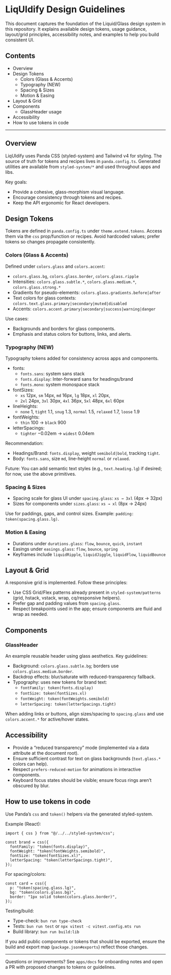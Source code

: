# LiqUIdify Design Guidelines

This document captures the foundation of the Liquid/Glass design system in this repository. It explains available design tokens, usage guidance, layout/grid principles, accessibility notes, and examples to help you build consistent UI.

## Contents
- Overview
- Design Tokens
  - Colors (Glass & Accents)
  - Typography (NEW)
  - Spacing & Sizes
  - Motion & Easing
- Layout & Grid
- Components
  - GlassHeader usage
- Accessibility
- How to use tokens in code

---

## Overview
LiqUIdify uses Panda CSS (styled-system) and Tailwind v4 for styling. The source of truth for tokens and recipes lives in `panda.config.ts`. Generated utilities are available from `styled-system/*` and used throughout apps and libs.

Key goals:
- Provide a cohesive, glass-morphism visual language.
- Encourage consistency through tokens and recipes.
- Keep the API ergonomic for React developers.


## Design Tokens
Tokens are defined in `panda.config.ts` under `theme.extend.tokens`. Access them via the `css` prop/function or recipes. Avoid hardcoded values; prefer tokens so changes propagate consistently.

### Colors (Glass & Accents)
Defined under `colors.glass` and `colors.accent`:
- `colors.glass.bg`, `colors.glass.border`, `colors.glass.ripple`
- Intensities: `colors.glass.subtle.*`, `colors.glass.medium.*`, `colors.glass.strong.*`
- Gradients for pseudo-elements: `colors.glass.gradients.before|after`
- Text colors for glass contexts: `colors.text.glass.primary|secondary|muted|disabled`
- Accents: `colors.accent.primary|secondary|success|warning|danger`

Use cases:
- Backgrounds and borders for glass components.
- Emphasis and status colors for buttons, links, and alerts.

### Typography (NEW)
Typography tokens added for consistency across apps and components.

- fonts:
  - `fonts.sans`: system sans stack
  - `fonts.display`: Inter-forward sans for headings/brand
  - `fonts.mono`: system monospace stack
- fontSizes:
  - `xs` 12px, `sm` 14px, `md` 16px, `lg` 18px, `xl` 20px,
  - `2xl` 24px, `3xl` 30px, `4xl` 36px, `5xl` 48px, `6xl` 60px
- lineHeights:
  - `none` 1, `tight` 1.1, `snug` 1.3, `normal` 1.5, `relaxed` 1.7, `loose` 1.9
- fontWeights:
  - `thin` 100 → `black` 900
- letterSpacings:
  - `tighter` −0.02em → `widest` 0.04em

Recommendation:
- Headings/Brand: `fonts.display`, weight `semibold|bold`, tracking `tight`.
- Body: `fonts.sans`, size `md`, line-height `normal` or `relaxed`.

Future: You can add semantic text styles (e.g., `text.heading.lg`) if desired; for now, use the above primitives.

### Spacing & Sizes
- Spacing scale for glass UI under `spacing.glass`: `xs → 3xl` (4px → 32px)
- Sizes for components under `sizes.glass`: `xs → xl` (8px → 24px)

Use for paddings, gaps, and control sizes. Example: `padding: token(spacing.glass.lg)`.

### Motion & Easing
- Durations under `durations.glass`: `flow`, `bounce`, `quick`, `instant`
- Easings under `easings.glass`: `flow`, `bounce`, `spring`
- Keyframes include `liquidRipple`, `liquidJiggle`, `liquidFlow`, `liquidBounce`


## Layout & Grid
A responsive grid is implemented. Follow these principles:
- Use CSS Grid/Flex patterns already present in `styled-system/patterns` (grid, hstack, vstack, wrap, cq/responsive helpers).
- Prefer gap and padding values from `spacing.glass`.
- Respect breakpoints used in the app; ensure components are fluid and wrap as needed.


## Components
### GlassHeader
An example reusable header using glass aesthetics. Key guidelines:
- Background: `colors.glass.subtle.bg`; borders use `colors.glass.medium.border`.
- Backdrop effects: blur/saturate with reduced-transparency fallback.
- Typography: uses new tokens for brand text:
  - `fontFamily: token(fonts.display)`
  - `fontSize: token(fontSizes.xl)`
  - `fontWeight: token(fontWeights.semibold)`
  - `letterSpacing: token(letterSpacings.tight)`

When adding links or buttons, align sizes/spacing to `spacing.glass` and use `colors.accent.*` for active/hover states.


## Accessibility
- Provide a “reduced transparency” mode (implemented via a data attribute at the document root).
- Ensure sufficient contrast for text on glass backgrounds (`text.glass.*` colors can help).
- Respect `prefers-reduced-motion` for animations in interactive components.
- Keyboard focus states should be visible; ensure focus rings aren’t obscured by blur.


## How to use tokens in code
Use Panda’s `css` and `token()` helpers via the generated styled-system.

Example (React):
```tsx
import { css } from "@/../../styled-system/css";

const brand = css({
  fontFamily: "token(fonts.display)",
  fontWeight: "token(fontWeights.semibold)",
  fontSize: "token(fontSizes.xl)",
  letterSpacing: "token(letterSpacings.tight)",
});
```

For spacing/colors:
```tsx
const card = css({
  p: "token(spacing.glass.lg)",
  bg: "token(colors.glass.bg)",
  border: "1px solid token(colors.glass.border)",
});
```

Testing/build:
- Type-check: `bun run type-check`
- Tests: `bun run test` or `npx vitest -c vitest.config.mts run`
- Build library: `bun run build:lib`

If you add public components or tokens that should be exported, ensure the build and export map (`package.json#exports`) reflect those changes.

---

Questions or improvements? See `apps/docs` for onboarding notes and open a PR with proposed changes to tokens or guidelines.
